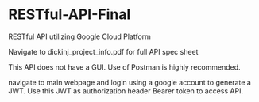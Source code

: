 # RESTful-API-Final
RESTful API utilizing Google Cloud Platform

Navigate to dickinj_project_info.pdf for full API spec sheet

This API does not have a GUI.
Use of Postman is highly recommended.

navigate to  main webpage and login using a google account to generate a JWT. 
Use this JWT as authorization header Bearer token to access API.

